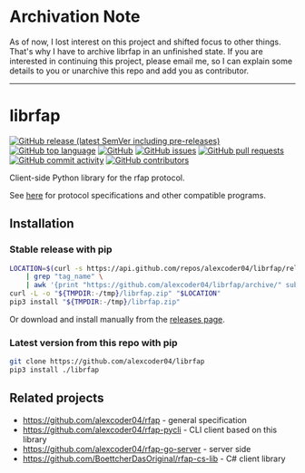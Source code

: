 
# Archivation Note

As of now, I lost interest on this project and shifted focus to other things. That's why I have to archive librfap in an unfinished state.
If you are interested in continuing this project, please email me, so I can explain some details to you or unarchive this repo and add you as contributor.

---

# librfap

[![GitHub release (latest SemVer including pre-releases)](https://img.shields.io/github/v/release/alexcoder04/librfap?include_prereleases)](https://github.com/alexcoder04/librfap/releases/latest)
[![GitHub top language](https://img.shields.io/github/languages/top/alexcoder04/librfap)](https://github.com/alexcoder04/librfap/search?l=python)
[![GitHub](https://img.shields.io/github/license/alexcoder04/librfap)](https://github.com/alexcoder04/librfap/blob/main/LICENSE)
[![GitHub issues](https://img.shields.io/github/issues/alexcoder04/librfap)](https://github.com/alexcoder04/librfap/issues)
[![GitHub pull requests](https://img.shields.io/github/issues-pr/alexcoder04/librfap)](https://github.com/alexcoder04/librfap/pulls)
[![GitHub commit activity](https://img.shields.io/github/commit-activity/m/alexcoder04/librfap)](https://github.com/alexcoder04/librfap/commits/main)
[![GitHub contributors](https://img.shields.io/github/contributors-anon/alexcoder04/librfap)](https://github.com/alexcoder04/librfap/graphs/contributors)

Client-side Python library for the rfap protocol.

See [here](#related-projects) for protocol specifications and other compatible
programs.

## Installation

### Stable release with pip

```sh
LOCATION=$(curl -s https://api.github.com/repos/alexcoder04/librfap/releases/latest \
    | grep "tag_name" \
    | awk '{print "https://github.com/alexcoder04/librfap/archive/" substr($2, 2, length($2)-3) ".zip"}')
curl -L -o "${TMPDIR:-/tmp}/librfap.zip" "$LOCATION"
pip3 install "${TMPDIR:-/tmp}/librfap.zip"
```

Or download and install manually from the [releases
page](https://github.com/alexcoder04/librfap/releases/latest).

### Latest version from this repo with pip

```sh
git clone https://github.com/alexcoder04/librfap
pip3 install ./librfap
```

## Related projects

 - https://github.com/alexcoder04/rfap - general specification
 - https://github.com/alexcoder04/rfap-pycli - CLI client based on this library
 - https://github.com/alexcoder04/rfap-go-server - server side
 - https://github.com/BoettcherDasOriginal/rfap-cs-lib - C# client library

